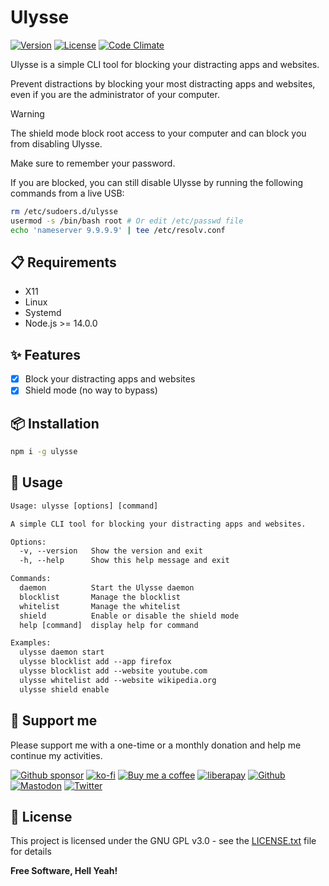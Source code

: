 # Ulysse

[![Version](https://img.shields.io/npm/v/ulysse?label=Version&style=flat&colorA=2B323B&colorB=1e2329)](https://www.npmjs.com/package/ulysse)
[![License](https://img.shields.io/badge/license-GPL%20v3%2B-yellow.svg?label=License&style=flat&colorA=2B323B&colorB=1e2329)](https://raw.githubusercontent.com/johackim/ulysse/master/LICENSE.txt)
[![Code Climate](https://img.shields.io/codeclimate/maintainability/johackim/ulysse.svg?label=Maintainability&style=flat&colorA=2B323B&colorB=1e2329)](https://codeclimate.com/github/johackim/ulysse)

Ulysse is a simple CLI tool for blocking your distracting apps and websites.

Prevent distractions by blocking your most distracting apps and websites, even if you are the administrator of your computer.

> [!WARNING]
> The shield mode block root access to your computer and can block you from disabling Ulysse.
>
> Make sure to remember your password.
>
> If you are blocked, you can still disable Ulysse by running the following commands from a live USB:
>
> ```bash
> rm /etc/sudoers.d/ulysse
> usermod -s /bin/bash root # Or edit /etc/passwd file
> echo 'nameserver 9.9.9.9' | tee /etc/resolv.conf
> ```

## 📋 Requirements

- X11
- Linux
- Systemd
- Node.js >= 14.0.0

## ✨ Features

- [x] Block your distracting apps and websites
- [x] Shield mode (no way to bypass)

## 📦 Installation

```bash
npm i -g ulysse
```

## 📖 Usage

```txt
Usage: ulysse [options] [command]

A simple CLI tool for blocking your distracting apps and websites.

Options:
  -v, --version   Show the version and exit
  -h, --help      Show this help message and exit

Commands:
  daemon          Start the Ulysse daemon
  blocklist       Manage the blocklist
  whitelist       Manage the whitelist
  shield          Enable or disable the shield mode
  help [command]  display help for command

Examples:
  ulysse daemon start
  ulysse blocklist add --app firefox
  ulysse blocklist add --website youtube.com
  ulysse whitelist add --website wikipedia.org
  ulysse shield enable
```

## 🎁 Support me

Please support me with a one-time or a monthly donation and help me continue my activities.

[![Github sponsor](https://img.shields.io/badge/github-Support%20my%20work-lightgrey?style=social&logo=github)](https://github.com/sponsors/johackim/)
[![ko-fi](https://img.shields.io/badge/ko--fi-Support%20my%20work-lightgrey?style=social&logo=ko-fi)](https://ko-fi.com/johackim)
[![Buy me a coffee](https://img.shields.io/badge/Buy%20me%20a%20coffee-Support%20my%20work-lightgrey?style=social&logo=buy%20me%20a%20coffee&logoColor=%23FFDD00)](https://www.buymeacoffee.com/johackim)
[![liberapay](https://img.shields.io/badge/liberapay-Support%20my%20work-lightgrey?style=social&logo=liberapay&logoColor=%23F6C915)](https://liberapay.com/johackim/donate)
[![Github](https://img.shields.io/github/followers/johackim?label=Follow%20me&style=social)](https://github.com/johackim)
[![Mastodon](https://img.shields.io/mastodon/follow/1631?domain=https%3A%2F%2Fmastodon.ethibox.fr&style=social)](https://mastodon.ethibox.fr/@johackim)
[![Twitter](https://img.shields.io/twitter/follow/_johackim?style=social)](https://twitter.com/_johackim)

## 📜 License

This project is licensed under the GNU GPL v3.0 - see the [LICENSE.txt](https://raw.githubusercontent.com/johackim/ulysse/master/LICENSE.txt) file for details

**Free Software, Hell Yeah!**
